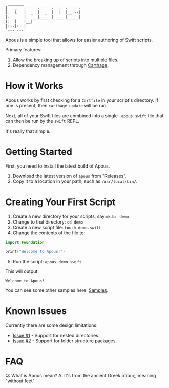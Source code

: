      _______
    |   _   .-----.-----.--.--.-----.
    |.  1   |  _  |  _  |  |  |__ --|
    |.  _   |   __|_____|_____|_____|
    |:  |   |__|
    |::.|:. |
    `--- ---'

Apous is a simple tool that allows for easier authoring of Swift scripts.

Primary features:

  1. Allow the breaking up of scripts into multiple files.
  2. Dependency management through [Carthage](https://github.com/Carthage/Carthage).

# How it Works

Apous works by first checking for a `Cartfile` in your script's directory. If one is
present, then `carthage update` will be run. 

Next, all of your Swift files are combined into a single `.apous.swift` file that can
then be run by the `swift` REPL.

It's really that simple.

# Getting Started

First, you need to install the latest build of Apous.

1. Download the latest version of `apous` from "Releases".
2. Copy it to a location in your path, such as `/usr/local/bin/`.

# Creating Your First Script

1. Create a new directory for your scripts, say `mkdir demo`
2. Change to that directory: `cd demo`
3. Create a new script file: `touch demo.swift`
4. Change the contents of the file to:

```swift
import Foundation

print("Welcome to Apous!")
```

5. Run the script: `apous demo.swift`

This will output: 

    Welcome to Apous!

You can see some other samples here: [Samples](https://github.com/owensd/apous/tree/master/samples).


# Known Issues

Currently there are some design limitations:

  * [Issue #1](https://github.com/owensd/apous/issues/1) - Support for nested directories.  
  * [Issue #2](https://github.com/owensd/apous/issues/2) - Support for folder structure packages.

# FAQ

Q: What is Apous mean?
A: It's from the ancient Greek απους, meaning "without feet".
